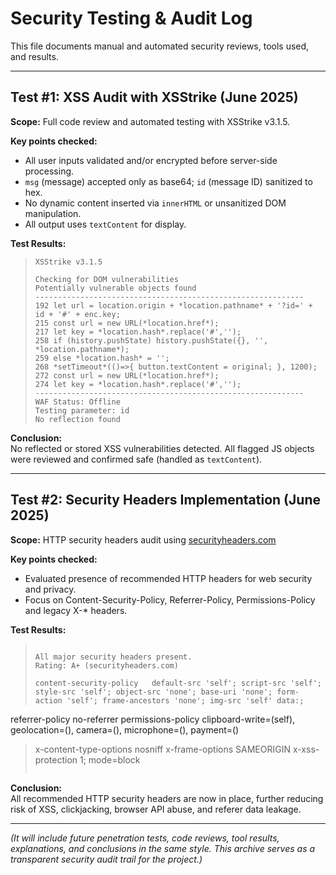 # Security Testing & Audit Log

This file documents manual and automated security reviews, tools used, and results.

---

## Test #1: XSS Audit with XSStrike (June 2025)

**Scope:** Full code review and automated testing with XSStrike v3.1.5.

**Key points checked:**
- All user inputs validated and/or encrypted before server-side processing.
- `msg` (message) accepted only as base64; `id` (message ID) sanitized to hex.
- No dynamic content inserted via `innerHTML` or unsanitized DOM manipulation.
- All output uses `textContent` for display.

**Test Results:**

> ```
> XSStrike v3.1.5
>
> Checking for DOM vulnerabilities
> Potentially vulnerable objects found
> ------------------------------------------------------------
> 192 let url = location.origin + *location.pathname* + '?id=' + id + '#' + enc.key;
> 215 const url = new URL(*location.href*);
> 217 let key = *location.hash*.replace('#','');
> 258 if (history.pushState) history.pushState({}, '', *location.pathname*);
> 259 else *location.hash* = '';
> 268 *setTimeout*(()=>{ button.textContent = original; }, 1200);
> 272 const url = new URL(*location.href*);
> 274 let key = *location.hash*.replace('#','');
> ------------------------------------------------------------
> WAF Status: Offline
> Testing parameter: id
> No reflection found
> ```

**Conclusion:**  
No reflected or stored XSS vulnerabilities detected. All flagged JS objects were reviewed and confirmed safe (handled as `textContent`).

---

## Test #2: Security Headers Implementation (June 2025)

**Scope:** HTTP security headers audit using [securityheaders.com](https://securityheaders.com/)

**Key points checked:**
- Evaluated presence of recommended HTTP headers for web security and privacy.
- Focus on Content-Security-Policy, Referrer-Policy, Permissions-Policy and legacy X-* headers.

**Test Results:**

> ```
>
> All major security headers present.
> Rating: A+ (securityheaders.com)
>
> content-security-policy	default-src 'self'; script-src 'self'; style-src 'self'; object-src 'none'; base-uri 'none'; form-action 'self'; frame-ancestors 'none'; img-src 'self' data:;
referrer-policy	no-referrer
permissions-policy	clipboard-write=(self), geolocation=(), camera=(), microphone=(), payment=()
> x-content-type-options	nosniff
> x-frame-options	SAMEORIGIN
> x-xss-protection	1; mode=block
>
> ```

**Conclusion:**  
All recommended HTTP security headers are now in place, further reducing risk of XSS, clickjacking, browser API abuse, and referer data leakage.  

---

*(It will include future penetration tests, code reviews, tool results, explanations, and conclusions in the same style. This archive serves as a transparent security audit trail for the project.)*
